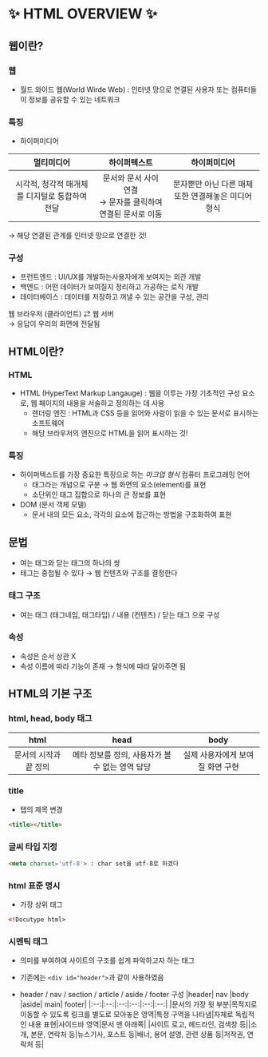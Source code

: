 # ✨ HTML OVERVIEW ✨

## **웹이란?**

### **웹**

- 월드 와이드 웹(World Wirde Web) : 인터넷 망으로 연결된 사용자 또는 컴퓨터들이 정보를 공유할 수 있는 네트워크

### **특징**

- 하이퍼미디어

|                   멀티미디어                   |                            하이퍼텍스트                             |                    하이퍼미디어                     |
| :--------------------------------------------: | :-----------------------------------------------------------------: | :-------------------------------------------------: |
| 시각적, 청각적 매개체를 디지털로 통합하여 전달 | 문서와 문서 사이 연결 <br>&rarr; 문자를 클릭하여 연결된 문서로 이동 | 문자뿐만 아닌 다른 매체 또한 연결해놓은 미디어 형식 |

&rarr; 해당 연결된 관계를 인터넷 망으로 연결한 것!

### **구성**

- 프런트엔드 : UI/UX를 개발하는사용자에게 보여지는 외관 개발
- 백엔드 : 어떤 데이터가 보여질지 정리하고 가공하는 로직 개발
- 데이터베이스 : 데이터를 저장하고 꺼낼 수 있는 공간을 구성, 관리

웹 브라우저 (클라이언트) &rlarr; 웹 서버 <br>
&rarr; 응답이 우리의 화면에 전달됨

## **HTML이란?**

### **HTML**

- HTML (HyperText Markup Langauge) : 웹을 이루는 가장 기초적인 구성 요소로, 웹 페이지의 내용을 서술하고 정의하는 데 사용
  - 렌더링 엔진 : HTML과 CSS 등을 읽어와 사람이 읽을 수 있는 문서로 표시하는 소프트웨어
  - 해당 브라우저의 엔진으로 HTML을 읽어 표시하는 것!

### **특징**

- 하이퍼텍스트를 가장 중요한 특징으로 하는 _마크업 형식_ 컴퓨터 프로그래밍 언어
  - 태그라는 개념으로 구분 &rarr; 웹 화면의 요소(element)를 표현
  - 소단위인 태그 집합으로 하나의 큰 정보를 표현
- DOM (문서 객체 모델)
  - 문서 내의 모든 요소, 각각의 요소에 접근하는 방법을 구조화하여 표현

## **문법**

- 여는 태그와 닫는 태그의 하나의 쌍
- 태그는 중첩될 수 있다 &rarr; 웹 컨텐츠와 구조를 결정한다

### **태그 구조**

- 여는 태그 (태그네임, 태그타입) / 내용 (컨텐츠) / 닫는 태그 으로 구성

### **속성**

- 속성은 순서 상관 X
- 속성 이름에 따라 기능이 존재 &rarr; 형식에 따라 달아주면 됨

## **HTML의 기본 구조**

### **html, head, body 태그**

|         html          |                      head                       |               body               |
| :-------------------: | :---------------------------------------------: | :------------------------------: |
| 문서의 시작과 끝 정의 | 메타 정보를 정의, 사용자가 볼 수 없는 영역 담당 | 실제 사용자에게 보여질 화면 구현 |

### **title**

- 탭의 제목 변경

```Html
<title></title>
```

### **글씨 타입 지정**

```Html
<meta charset='utf-8'> : char set을 utf-8로 하겠다
```

### **html 표준 명시**

- 가장 상위 태그

```html
<!Docutype html>
```

### **시멘틱 태그**

- 의미를 부여하여 사이트의 구조를 쉽게 파악하고자 하는 태그
- 기존에는 `<div id="header">`과 같이 사용하였음

- header / nav / section / article / aside / footer 구성
  |header| nav |body |aside| main| footer|
  |:--:|:--:|:--:|:--:|:--:|:--:|
  |문서의 가장 윗 부분|목적지로 이동할 수 있도록 링크를 별도로 모아놓은 영역|특정 구역을 나타냄|자체로 독립적인 내용 표현|사이드바 영역|문서 맨 아래쪽|
  |사이트 로고, 헤드라인, 검색창 등||소개, 본문, 연락처 등|뉴스기사, 포스트 등|배너, 용어 설명, 관련 상품 등|저작권, 연락처 등|
